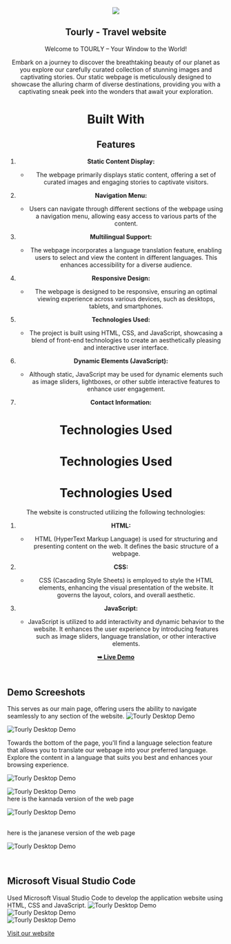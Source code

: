 
<div align="center">
 
  <br />
  <br />
  
  <img src="./readme-images/project-logo.png" />

  <h2 align="center">Tourly - Travel website</h2>

  Welcome to TOURLY – Your Window to the World!


Embark on a journey to discover the breathtaking beauty of our planet as you explore our carefully curated collection of stunning images and captivating stories. Our static webpage is meticulously designed to showcase the alluring charm of diverse destinations, providing you with a captivating sneak peek into the wonders that await your exploration.
<h1>Built With  </h1>

## Features

1. **Static Content Display:**
   - The webpage primarily displays static content, offering a set of curated images and engaging stories to captivate visitors.

2. **Navigation Menu:**
   - Users can navigate through different sections of the webpage using a navigation menu, allowing easy access to various parts of the content.

3. **Multilingual Support:**
   - The webpage incorporates a language translation feature, enabling users to select and view the content in different languages. This enhances accessibility for a diverse audience.

4. **Responsive Design:**
   - The webpage is designed to be responsive, ensuring an optimal viewing experience across various devices, such as desktops, tablets, and smartphones.

5. **Technologies Used:**
   - The project is built using HTML, CSS, and JavaScript, showcasing a blend of front-end technologies to create an aesthetically pleasing and interactive user interface.

6. **Dynamic Elements (JavaScript):**
   - Although static, JavaScript may be used for dynamic elements such as image sliders, lightboxes, or other subtle interactive features to enhance user engagement.

7. **Contact Information:**
# Technologies Used
# Technologies Used

# Technologies Used

The website is constructed utilizing the following technologies:

1. **HTML:**
   - HTML (HyperText Markup Language) is used for structuring and presenting content on the web. It defines the basic structure of a webpage.

2. **CSS:**
   - CSS (Cascading Style Sheets) is employed to style the HTML elements, enhancing the visual presentation of the website. It governs the layout, colors, and overall aesthetic.

3. **JavaScript:**
   - JavaScript is utilized to add interactivity and dynamic behavior to the website. It enhances the user experience by introducing features such as image sliders, language translation, or other interactive elements.


  <a href="https://kishan-spec.github.io/future-tour1/"><strong>➥ Live Demo</strong></a>

</div>

<br />

## Demo Screeshots

This serves as our main page, offering users the ability to navigate seamlessly to any section of the website.
![Tourly Desktop Demo](./readme-images/desktop.png "Desktop Demo")
<br />

![Tourly Desktop Demo](./readme-images/pic2.png "Desktop Demo")
<br />

Towards the bottom of the page, you'll find a language selection feature that allows you to translate our webpage into your preferred language. Explore the content in a language that suits you best and enhances your browsing experience.
<br />

![Tourly Desktop Demo](./readme-images/lang1.png "Desktop Demo")
<br />

![Tourly Desktop Demo](./readme-images/lang2.png "Desktop Demo")
<br />
here is the kannada version of the web page

![Tourly Desktop Demo](./readme-images/kannada.png "Desktop Demo")

<br />
here is the jananese version of the web page

![Tourly Desktop Demo](./readme-images/japanese.png "Desktop Demo")

<br />



## Microsoft Visual Studio Code
Used Microsoft Visual Studio Code to develop the application website using HTML, CSS and JavaScript.
![Tourly Desktop Demo](./readme-images/vs-code1.png "Desktop Demo")
<br />
![Tourly Desktop Demo](./readme-images/vs-code2.png "Desktop Demo")
<br />
![Tourly Desktop Demo](./readme-images/vs-code3.png "Desktop Demo")
<br />


[Visit our website](https://kishan-spec.github.io/future-tour1/)


